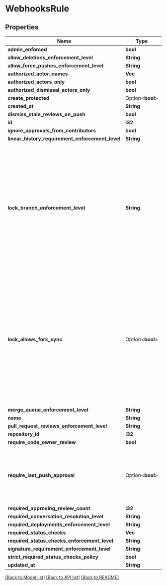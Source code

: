 # WebhooksRule

## Properties

Name | Type | Description | Notes
------------ | ------------- | ------------- | -------------
**admin_enforced** | **bool** |  | 
**allow_deletions_enforcement_level** | **String** |  | 
**allow_force_pushes_enforcement_level** | **String** |  | 
**authorized_actor_names** | **Vec<String>** |  | 
**authorized_actors_only** | **bool** |  | 
**authorized_dismissal_actors_only** | **bool** |  | 
**create_protected** | Option<**bool**> |  | [optional]
**created_at** | **String** |  | 
**dismiss_stale_reviews_on_push** | **bool** |  | 
**id** | **i32** |  | 
**ignore_approvals_from_contributors** | **bool** |  | 
**linear_history_requirement_enforcement_level** | **String** |  | 
**lock_branch_enforcement_level** | **String** | The enforcement level of the branch lock setting. `off` means the branch is not locked, `non_admins` means the branch is read-only for non_admins, and `everyone` means the branch is read-only for everyone. | 
**lock_allows_fork_sync** | Option<**bool**> | Whether users can pull changes from upstream when the branch is locked. Set to `true` to allow users to pull changes from upstream when the branch is locked. This setting is only applicable for forks. | [optional]
**merge_queue_enforcement_level** | **String** |  | 
**name** | **String** |  | 
**pull_request_reviews_enforcement_level** | **String** |  | 
**repository_id** | **i32** |  | 
**require_code_owner_review** | **bool** |  | 
**require_last_push_approval** | Option<**bool**> | Whether the most recent push must be approved by someone other than the person who pushed it | [optional]
**required_approving_review_count** | **i32** |  | 
**required_conversation_resolution_level** | **String** |  | 
**required_deployments_enforcement_level** | **String** |  | 
**required_status_checks** | **Vec<String>** |  | 
**required_status_checks_enforcement_level** | **String** |  | 
**signature_requirement_enforcement_level** | **String** |  | 
**strict_required_status_checks_policy** | **bool** |  | 
**updated_at** | **String** |  | 

[[Back to Model list]](../README.md#documentation-for-models) [[Back to API list]](../README.md#documentation-for-api-endpoints) [[Back to README]](../README.md)


